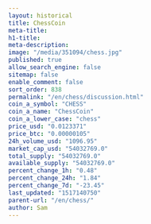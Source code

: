 ```yaml
---
layout: historical
title: ChessCoin
meta-title: 
h1-title: 
meta-description: 
image: "/media/351094/chess.jpg"
published: true
allow_search_engine: false
sitemap: false
enable_comment: false
sort_order: 838
permalink: "/en/chess/discussion.html"
coin_a_symbol: "CHESS"
coin_a_name: "ChessCoin"
coin_a_lower_case: "chess"
price_usd: "0.0123371"
price_btc: "0.00000105"
24h_volume_usd: "1096.95"
market_cap_usd: "54032769.0"
total_supply: "54032769.0"
available_supply: "54032769.0"
percent_change_1h: "0.48"
percent_change_24h: "1.84"
percent_change_7d: "-23.45"
last_updated: "1517140750"
parent-url: "/en/chess/"
author: Sam
---
```


